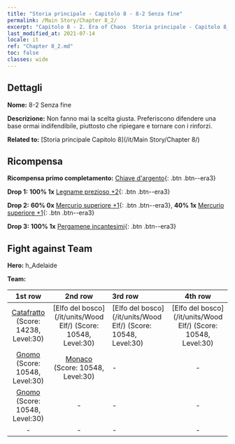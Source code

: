 ```yaml
---
title: "Storia principale - Capitolo 8 - 8-2 Senza fine"
permalink: /Main Story/Chapter 8_2/
excerpt: "Capitolo 8 - 2. Era of Chaos  Storia principale - Capitolo 8_2. 8-2 Senza fine"
last_modified_at: 2021-07-14
locale: it
ref: "Chapter 8_2.md"
toc: false
classes: wide
---
```


## Dettagli

 **Nome:** 8-2 Senza fine

 **Descrizione:** Non fanno mai la scelta giusta. Preferiscono difendere una base ormai indifendibile, piuttosto che ripiegare e tornare con i rinforzi.

 **Related to:** [Storia principale Capitolo 8](/it/Main Story/Chapter 8/)

## Ricompensa

 **Ricompensa primo completamento:** [Chiave d'argento](/ItemsIT/con_693/){: .btn .btn--era3}

 **Drop 1:** **100% 1x** [Legname prezioso +2](/ItemsIT/mat_27/){: .btn .btn--era3}

 **Drop 2:** **60% 0x** [Mercurio superiore +1](/ItemsIT/mat_21/){: .btn .btn--era3}, **40% 1x** [Mercurio superiore +1](/ItemsIT/mat_21/){: .btn .btn--era3}

 **Drop 3:** **100% 1x** [Pergamene incantesimi](/ItemsIT/con_694/){: .btn .btn--era3}


## Fight against Team
 **Hero:** h_Adelaide

 **Team:**


  | 1st row | 2nd row | 3rd row | 4th row |
  |:----:|:----:|:----|:----:|
  | [Catafratto](/it/units/Cavalier/) (Score: 14238, Level:30)  | [Elfo del bosco](/it/units/Wood Elf/) (Score: 10548, Level:30)  | [Elfo del bosco](/it/units/Wood Elf/) (Score: 10548, Level:30)  | [Elfo del bosco](/it/units/Wood Elf/) (Score: 10548, Level:30)  |
  | [Gnomo](/it/units/Dwarf/) (Score: 10548, Level:30)  | [Monaco](/it/units/Monk/) (Score: 10548, Level:30)  | - | - |
  | [Gnomo](/it/units/Dwarf/) (Score: 10548, Level:30)  | - | - | - |
  | - | - | - | - |


